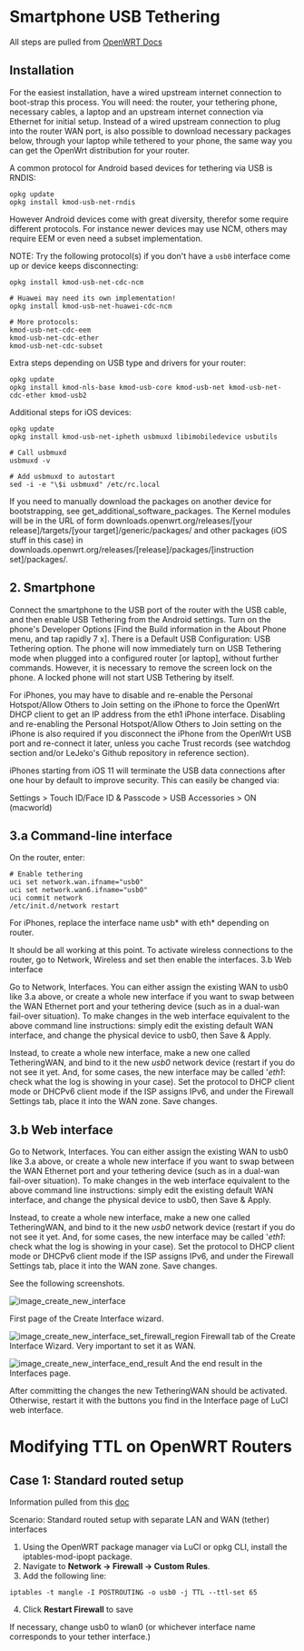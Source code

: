# Smartphone USB Tethering
All steps are pulled from [OpenWRT Docs](https://openwrt.org/docs/guide-user/network/wan/smartphone.usb.tethering)

## Installation

For the easiest installation, have a wired upstream internet connection to boot-strap this process. You will need: the router, your tethering phone, necessary cables, a laptop and an upstream internet connection via Ethernet for initial setup. Instead of a wired upstream connection to plug into the router WAN port, is also possible to download necessary packages below, through your laptop while tethered to your phone, the same way you can get the OpenWrt distribution for your router.

A common protocol for Android based devices for tethering via USB is RNDIS:

```
opkg update
opkg install kmod-usb-net-rndis
```

However Android devices come with great diversity, therefor some require different protocols. For instance newer devices may use NCM, others may require EEM or even need a subset implementation.

NOTE: Try the following protocol(s) if you don't have a `usb0` interface come up or device keeps disconnecting:

```
opkg install kmod-usb-net-cdc-ncm

# Huawei may need its own implementation!
opkg install kmod-usb-net-huawei-cdc-ncm

# More protocols:
kmod-usb-net-cdc-eem
kmod-usb-net-cdc-ether
kmod-usb-net-cdc-subset
```
Extra steps depending on USB type and drivers for your router:
```
opkg update
opkg install kmod-nls-base kmod-usb-core kmod-usb-net kmod-usb-net-cdc-ether kmod-usb2
```
Additional steps for iOS devices:
```
opkg update
opkg install kmod-usb-net-ipheth usbmuxd libimobiledevice usbutils

# Call usbmuxd
usbmuxd -v
 
# Add usbmuxd to autostart
sed -i -e "\$i usbmuxd" /etc/rc.local
```
If you need to manually download the packages on another device for bootstrapping, see get_additional_software_packages. The Kernel modules will be in the URL of form downloads.openwrt.org/releases/[your release]/targets/[your target]/generic/packages/ and other packages (iOS stuff in this case) in downloads.openwrt.org/releases/[release]/packages/[instruction set]/packages/.
## 2. Smartphone

Connect the smartphone to the USB port of the router with the USB cable, and then enable USB Tethering from the Android settings. Turn on the phone's Developer Options [Find the Build information in the About Phone menu, and tap rapidly 7 x]. There is a Default USB Configuration: USB Tethering option. The phone will now immediately turn on USB Tethering mode when plugged into a configured router [or laptop], without further commands. However, it is necessary to remove the screen lock on the phone. A locked phone will not start USB Tethering by itself.

For iPhones, you may have to disable and re-enable the Personal Hotspot/Allow Others to Join setting on the iPhone to force the OpenWrt DHCP client to get an IP address from the eth1 iPhone interface. Disabling and re-enabling the Personal Hotspot/Allow Others to Join setting on the iPhone is also required if you disconnect the iPhone from the OpenWrt USB port and re-connect it later, unless you cache Trust records (see watchdog section and/or LeJeko's Github repository in reference section).

iPhones starting from iOS 11 will terminate the USB data connections after one hour by default to improve security. This can easily be changed via:

Settings > Touch ID/Face ID & Passcode > USB Accessories > ON (macworld)
## 3.a Command-line interface

On the router, enter:
```
# Enable tethering
uci set network.wan.ifname="usb0"
uci set network.wan6.ifname="usb0"
uci commit network
/etc/init.d/network restart
```
For iPhones, replace the interface name usb* with eth* depending on router.

It should be all working at this point. To activate wireless connections to the router, go to Network, Wireless and set then enable the interfaces.
3.b Web interface

Go to Network, Interfaces. You can either assign the existing WAN to usb0 like 3.a above, or create a whole new interface if you want to swap between the WAN Ethernet port and your tethering device (such as in a dual-wan fail-over situation). To make changes in the web interface equivalent to the above command line instructions: simply edit the existing default WAN interface, and change the physical device to usb0, then Save & Apply.

Instead, to create a whole new interface, make a new one called TetheringWAN, and bind to it the new *usb0* network device (restart if you do not see it yet. And, for some cases, the new interface may be called '*eth1*: check what the log is showing in your case). Set the protocol to DHCP client mode or DHCPv6 client mode if the ISP assigns IPv6, and under the Firewall Settings tab, place it into the WAN zone. Save changes.

## 3.b Web interface

Go to Network, Interfaces. You can either assign the existing WAN to usb0 like 3.a above, or create a whole new interface if you want to swap between the WAN Ethernet port and your tethering device (such as in a dual-wan fail-over situation). To make changes in the web interface equivalent to the above command line instructions: simply edit the existing default WAN interface, and change the physical device to usb0, then Save & Apply.

Instead, to create a whole new interface, make a new one called TetheringWAN, and bind to it the new *usb0* network device (restart if you do not see it yet. And, for some cases, the new interface may be called '*eth1*: check what the log is showing in your case). Set the protocol to DHCP client mode or DHCPv6 client mode if the ISP assigns IPv6, and under the Firewall Settings tab, place it into the WAN zone. Save changes.

See the following screenshots.

![image_create_new_interface](Screenshots/image_create_new_interface.png?raw=true)

First page of the Create Interface wizard.

![image_create_new_interface_set_firewall_region](Screenshots/image_create_new_interface_set_firewall_region.png?raw=true)
Firewall tab of the Create Interface Wizard. Very important to set it as WAN.

![image_create_new_interface_end_result](Screenshots/image_create_new_interface_end_result.png?raw=true)
And the end result in the Interfaces page.

After committing the changes the new TetheringWAN should be activated. Otherwise, restart it with the buttons you find in the Interface page of LuCI web interface. 

# Modifying TTL on OpenWRT Routers
## Case 1: Standard routed setup
Information pulled from this [doc](https://www.maroonmed.com/ttl-modification-for-outgoing-traffic-with-openwrt/)

Scenario: Standard routed setup with separate LAN and WAN (tether) interfaces
1. Using the OpenWRT package manager via LuCI or opkg CLI, install the iptables-mod-ipopt package.
2. Navigate to **Network → Firewall → Custom Rules**.
3. Add the following line: 
```
iptables -t mangle -I POSTROUTING -o usb0 -j TTL --ttl-set 65
```
4. Click **Restart Firewall** to save

If necessary, change usb0 to wlan0 (or whichever interface name corresponds to your tether interface.)
